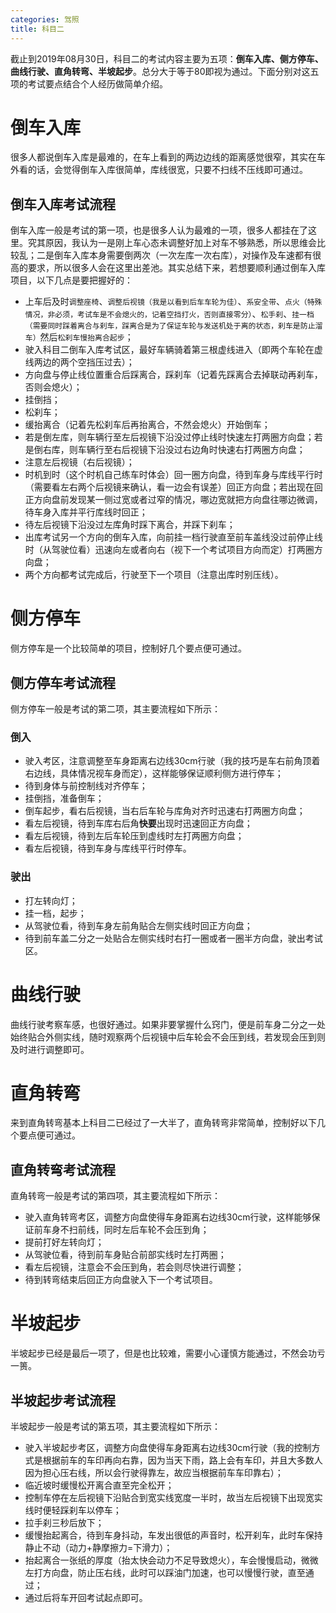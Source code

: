 ```yaml
---
categories: 驾照
title: 科目二
---
```


截止到2019年08月30日，科目二的考试内容主要为五项：**倒车入库、侧方停车、曲线行驶、直角转弯、半坡起步**。总分大于等于80即视为通过。下面分别对这五项的考试要点结合个人经历做简单介绍。

# 倒车入库

很多人都说倒车入库是最难的，在车上看到的两边边线的距离感觉很窄，其实在车外看的话，会觉得倒车入库很简单，库线很宽，只要不扫线不压线即可通过。

## 倒车入库考试流程

倒车入库一般是考试的第一项，也是很多人认为最难的一项，很多人都挂在了这里。究其原因，我认为一是刚上车心态未调整好加上对车不够熟悉，所以思维会比较乱；二是倒车入库本身需要倒两次（一次左库一次右库），对操作及车速都有很高的要求，所以很多人会在这里出差池。其实总结下来，若想要顺利通过倒车入库项目，以下几点是要把握好的：

- 上车后及时`调整座椅`、`调整后视镜（我是以看到后车车轮为佳）`、`系安全带`、`点火（特殊情况，非必须，考试车是不会熄火的，记着空挡打火，否则直接零分）`、`松手刹`、`挂一档（需要同时踩着离合与刹车，踩离合是为了保证车轮与发送机处于离的状态，刹车是防止溜车）`然后`松刹车慢抬离合起步`；
- 驶入科目二倒车入库考试区，最好车辆骑着第三根虚线进入（即两个车轮在虚线两边的两个空挡压过去）；
- 方向盘与停止线位置重合后踩离合，踩刹车（记着先踩离合去掉联动再刹车，否则会熄火）；
- 挂倒挡；
- 松刹车；
- 缓抬离合（记着先松刹车后再抬离合，不然会熄火）开始倒车；
- 若是倒左库，则车辆行至左后视镜下沿没过停止线时快速左打两圈方向盘；若是倒右库，则车辆行至右后视镜下沿没过右边角时快速右打两圈方向盘；
- 注意左后视镜（右后视镜）；
- 时机到时（这个时机自己练车时体会）回一圈方向盘，待到车身与库线平行时（需要看左右两个后视镜来确认，看一边会有误差）回正方向盘；若出现在回正方向盘前发现某一侧过宽或者过窄的情况，哪边宽就把方向盘往哪边微调，待车身入库并平行库线时回正；
- 待左后视镜下沿没过左库角时踩下离合，并踩下刹车；
- 出库考试另一个方向的倒车入库，向前挂一档行驶直至前车盖线没过前停止线时（从驾驶位看）迅速向左或者向右（视下一个考试项目方向而定）打两圈方向盘；
- 两个方向都考试完成后，行驶至下一个项目（注意出库时别压线）。

# 侧方停车

侧方停车是一个比较简单的项目，控制好几个要点便可通过。

## 侧方停车考试流程

侧方停车一般是考试的第二项，其主要流程如下所示：

### 倒入

- 驶入考区，注意调整至车身距离右边线30cm行驶（我的技巧是车右前角顶着右边线，具体情况视车身而定），这样能够保证顺利侧方进行停车；
- 待到身体与前控制线对齐停车；
- 挂倒挡，准备倒车；
- 倒车起步，看右后视镜，当右后车轮与库角对齐时迅速右打两圈方向盘；
- 看左后视镜，待到车库右后角**快要**出现时迅速回正方向盘；
- 看左后视镜，待到左后车轮压到虚线时左打两圈方向盘；
- 看左后视镜，待到车身与库线平行时停车。

### 驶出

- 打左转向灯；
- 挂一档，起步；
- 从驾驶位看，待到车身左前角贴合左侧实线时回正方向盘；
- 待到前车盖二分之一处贴合左侧实线时右打一圈或者一圈半方向盘，驶出考试区。

# 曲线行驶

曲线行驶考察车感，也很好通过。如果非要掌握什么窍门，便是前车身二分之一处始终贴合外侧实线，随时观察两个后视镜中后车轮会不会压到线，若发现会压到则及时进行调整即可。

# 直角转弯

来到直角转弯基本上科目二已经过了一大半了，直角转弯非常简单，控制好以下几个要点便可通过。

## 直角转弯考试流程

直角转弯一般是考试的第四项，其主要流程如下所示：

- 驶入直角转弯考区，调整方向盘使得车身距离右边线30cm行驶，这样能够保证前车身不扫前线，同时左后车轮不会压到角；
- 提前打好左转向灯；
- 从驾驶位看，待到前车身贴合前部实线时左打两圈；
- 看左后视镜，注意会不会压到角，若会则尽快进行调整；
- 待到转弯结束后回正方向盘驶入下一个考试项目。

# 半坡起步

半坡起步已经是最后一项了，但是也比较难，需要小心谨慎方能通过，不然会功亏一篑。

## 半坡起步考试流程

半坡起步一般是考试的第五项，其主要流程如下所示：

- 驶入半坡起步考区，调整方向盘使得车身距离右边线30cm行驶（我的控制方式是根据前车的车印再向右靠，因为当天下雨，路上会有车印，并且大多数人因为担心压右线，所以会行驶得靠左，故应当根据前车车印靠右）；
- 临近坡时缓慢松开离合直至完全松开；
- 控制车停在左后视镜下沿贴合到宽实线宽度一半时，故当左后视镜下出现宽实线时便轻踩刹车以停车；
- 拉手刹三秒后放下；
- 缓慢抬起离合，待到车身抖动，车发出很低的声音时，松开刹车，此时车保持静止不动（动力+静摩擦力=下滑力）；
- 抬起离合一张纸的厚度（抬太快会动力不足导致熄火），车会慢慢启动，微微左打方向盘，防止压右线，此时可以踩油门加速，也可以慢慢行驶，直至通过；
- 通过后将车开回考试起点即可。

